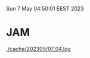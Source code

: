 Sun  7 May 04:50:01 EEST 2023
# JAM
<a href='./cache/202305/07_04.log'>./cache/202305/07_04.log</a>
